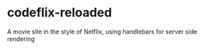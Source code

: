 # codeflix-reloaded
A movie site in the style of Netflix, using handlebars for server side rendering 
